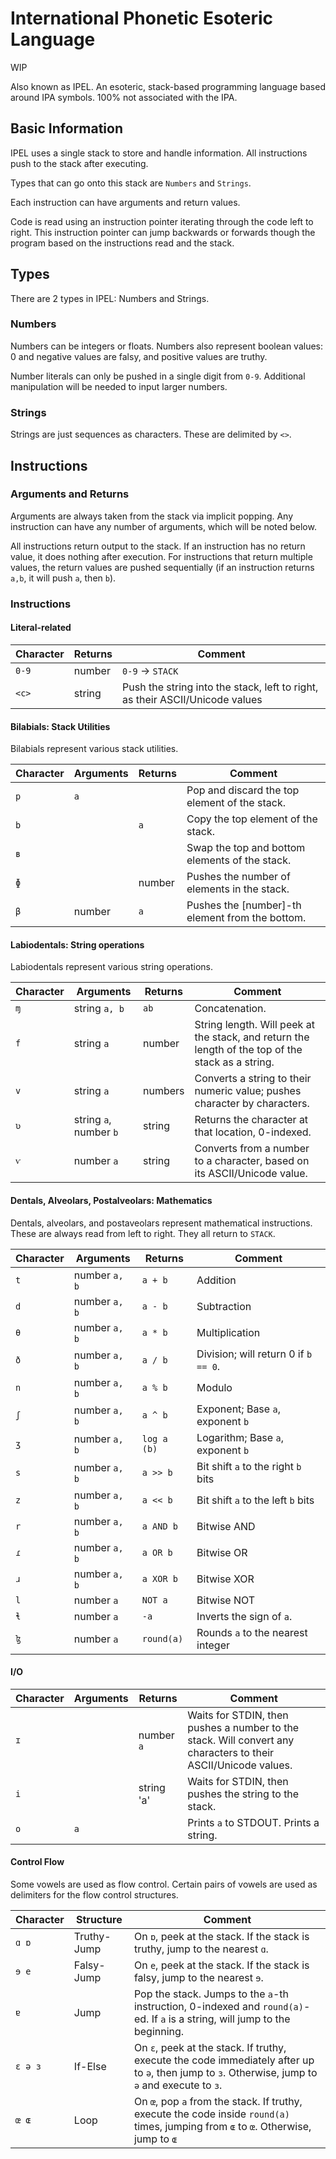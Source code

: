 # International Phonetic Esoteric Language
WIP

Also known as IPEL. An esoteric, stack-based programming language based around IPA symbols. 100% not associated with the IPA.

## Basic Information
IPEL uses a single stack to store and handle information. All instructions push to the stack after executing.

Types that can go onto this stack are `Numbers` and `Strings`.

Each instruction can have arguments and return values.

Code is read using an instruction pointer iterating through the code left to right. This instruction pointer can jump backwards or forwards though the program based on the instructions read and the stack.

## Types
There are 2 types in IPEL: Numbers and Strings.
### Numbers
Numbers can be integers or floats. Numbers also represent boolean values: 0 and negative values are falsy, and positive values are truthy.

Number literals can only be pushed in a single digit from `0-9`. Additional manipulation will be needed to input larger numbers.

### Strings
Strings are just sequences as characters. These are delimited by `<>`.

## Instructions
### Arguments and Returns
Arguments are always taken from the stack via implicit popping. Any instruction can have any number of arguments, which will be noted below.

All instructions return output to the stack. If an instruction has no return value, it does nothing after execution. For instructions that return multiple values, the return values are pushed sequentially (if an instruction returns `a,b`, it will push `a`, then `b`).

### Instructions
#### Literal-related
Character | Returns | Comment
-|-|-
`0-9` | number | `0-9` → `STACK`
`<c>` | string | Push the string into the stack, left to right, as their ASCII/Unicode values

#### Bilabials: Stack Utilities
Bilabials represent various stack utilities.

Character | Arguments | Returns | Comment
-|-|-|-
`p` | `a` | | Pop and discard the top element of the stack.
`b` | | `a` | Copy the top element of the stack.
`ʙ` | | | Swap the top and bottom elements of the stack.
`ɸ` | | number | Pushes the number of elements in the stack.
`β` | number | `a` | Pushes the [number]-th element from the bottom.

#### Labiodentals: String operations
Labiodentals represent various string operations.

Character | Arguments | Returns | Comment
-|-|-|-
`ɱ` | string `a, b` | `ab` | Concatenation.
`f` | string `a`    | number | String length. Will peek at the stack, and return the length of the top of the stack as a string.
`v` | string `a`    | numbers | Converts a string to their numeric value; pushes character by characters.
`ʋ` | string `a`, number `b` | string | Returns the character at that location, 0-indexed.
`ⱱ` | number `a` | string | Converts from a number to a character, based on its ASCII/Unicode value.

#### Dentals, Alveolars, Postalveolars: Mathematics
Dentals, alveolars, and postaveolars represent mathematical instructions. These are always read from left to right. They all return to `STACK`.

Character | Arguments | Returns | Comment
-|-|-|-
`t` | number `a, b` | `a + b` | Addition
`d` | number `a, b` | `a - b` | Subtraction
`θ` | number `a, b` | `a * b` | Multiplication
`ð` | number `a, b` | `a / b` | Division; will return 0 if `b == 0`.
`n` | number `a, b` | `a % b` | Modulo
`ʃ` | number `a, b` | `a ^ b` | Exponent; Base `a`, exponent `b`
`ʒ` | number `a, b` | `log a (b)` | Logarithm; Base `a`, exponent `b`
`s` | number `a, b` | `a >> b`| Bit shift `a` to the right `b` bits
`z` | number `a, b` | `a << b`| Bit shift `a` to the left `b` bits
`r` | number `a, b` | `a AND b` | Bitwise AND
`ɾ` | number `a, b` | `a OR b` | Bitwise OR
`ɹ` | number `a, b` | `a XOR b` | Bitwise XOR
`l` | number `a`    | `NOT a` | Bitwise NOT
`ɬ` | number `a`    | `-a` | Inverts the sign of `a`.
`ɮ` | number `a`    | `round(a)` | Rounds `a` to the nearest integer

#### I/O
Character | Arguments | Returns | Comment
-|-|-|-
`ɪ` | | number `a` | Waits for STDIN, then pushes a number to the stack. Will convert any characters to their ASCII/Unicode values.
`i` | | string 'a' | Waits for STDIN, then pushes the string to the stack.
`o` | `a` | | Prints `a` to STDOUT. Prints a string.

#### Control Flow
Some vowels are used as flow control. Certain pairs of vowels are used as delimiters for the flow control structures.

Character | Structure | Comment
-|-|-
`ɑ ɒ` | Truthy-Jump | On `ɒ`, peek at the stack. If the stack is truthy, jump to the nearest `ɑ`.
`ɘ e` | Falsy-Jump | On `e`, peek at the stack. If the stack is falsy, jump to the nearest `ɘ`.
`ɐ` | Jump | Pop the stack. Jumps to the `a`-th instruction, 0-indexed and `round(a)`-ed. If `a` is a string, will jump to the beginning.
`ɛ ə ɜ` | If-Else | On `ɛ`, peek at the stack. If truthy, execute the code immediately after up to `ə`, then jump to `ɜ`. Otherwise, jump to `ə` and execute to `ɜ`.
`œ ɶ` | Loop | On `œ`, pop `a` from the stack. If truthy, execute the code inside `round(a)` times, jumping from `ɶ` to `œ`. Otherwise, jump to `ɶ`
